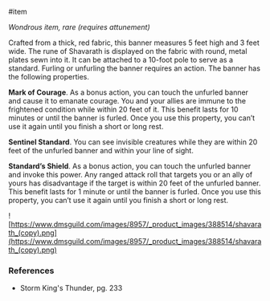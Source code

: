 #item 

*Wondrous item, rare (requires attunement)*

Crafted from a thick, red fabric, this banner measures 5 feet high and 3 feet wide. The rune of Shavarath is displayed on the fabric with round, metal plates sewn into it. It can be attached to a 10-foot pole to serve as a standard. Furling or unfurling the banner requires an action. The banner has the following properties.

**Mark of Courage**. As a bonus action, you can touch the unfurled banner and cause it to emanate courage. You and your allies are immune to the frightened condition while within 20 feet of it. This benefit lasts for 10 minutes or until the banner is furled. Once you use this property, you can’t use it again until you finish a short or long rest.

**Sentinel Standard**. You can see invisible creatures while they are within 20 feet of the unfurled banner and within your line of sight.

**Standard’s Shield**. As a bonus action, you can touch the unfurled banner and invoke this power. Any ranged attack roll that targets you or an ally of yours has disadvantage if the target is within 20 feet of the unfurled banner. This benefit lasts for 1 minute or until the banner is furled. Once you use this property, you can’t use it again until you finish a short or long rest.

![https://www.dmsguild.com/images/8957/_product_images/388514/shavarath_(copy).png](https://www.dmsguild.com/images/8957/_product_images/388514/shavarath_(copy).png)

### References

 * Storm King's Thunder, pg. 233